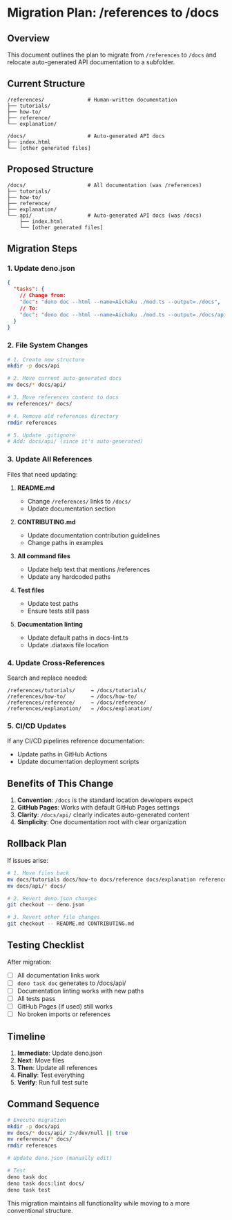 # Migration Plan: /references to /docs

## Overview

This document outlines the plan to migrate from `/references` to `/docs` and
relocate auto-generated API documentation to a subfolder.

## Current Structure

```
/references/              # Human-written documentation
├── tutorials/
├── how-to/
├── reference/
└── explanation/

/docs/                    # Auto-generated API docs
├── index.html
└── [other generated files]
```

## Proposed Structure

```
/docs/                    # All documentation (was /references)
├── tutorials/
├── how-to/
├── reference/
├── explanation/
└── api/                  # Auto-generated API docs (was /docs)
    ├── index.html
    └── [other generated files]
```

## Migration Steps

### 1. Update deno.json

```json
{
  "tasks": {
    // Change from:
    "doc": "deno doc --html --name=Aichaku ./mod.ts --output=./docs",
    // To:
    "doc": "deno doc --html --name=Aichaku ./mod.ts --output=./docs/api"
  }
}
```

### 2. File System Changes

```bash
# 1. Create new structure
mkdir -p docs/api

# 2. Move current auto-generated docs
mv docs/* docs/api/

# 3. Move references content to docs
mv references/* docs/

# 4. Remove old references directory
rmdir references

# 5. Update .gitignore
# Add: docs/api/ (since it's auto-generated)
```

### 3. Update All References

Files that need updating:

1. **README.md**
   - Change `/references/` links to `/docs/`
   - Update documentation section

2. **CONTRIBUTING.md**
   - Update documentation contribution guidelines
   - Change paths in examples

3. **All command files**
   - Update help text that mentions /references
   - Update any hardcoded paths

4. **Test files**
   - Update test paths
   - Ensure tests still pass

5. **Documentation linting**
   - Update default paths in docs-lint.ts
   - Update .diataxis file location

### 4. Update Cross-References

Search and replace needed:

```
/references/tutorials/     → /docs/tutorials/
/references/how-to/        → /docs/how-to/
/references/reference/     → /docs/reference/
/references/explanation/   → /docs/explanation/
```

### 5. CI/CD Updates

If any CI/CD pipelines reference documentation:

- Update paths in GitHub Actions
- Update documentation deployment scripts

## Benefits of This Change

1. **Convention**: `/docs` is the standard location developers expect
2. **GitHub Pages**: Works with default GitHub Pages settings
3. **Clarity**: `/docs/api/` clearly indicates auto-generated content
4. **Simplicity**: One documentation root with clear organization

## Rollback Plan

If issues arise:

```bash
# 1. Move files back
mv docs/tutorials docs/how-to docs/reference docs/explanation references/
mv docs/api/* docs/

# 2. Revert deno.json changes
git checkout -- deno.json

# 3. Revert other file changes
git checkout -- README.md CONTRIBUTING.md
```

## Testing Checklist

After migration:

- [ ] All documentation links work
- [ ] `deno task doc` generates to /docs/api/
- [ ] Documentation linting works with new paths
- [ ] All tests pass
- [ ] GitHub Pages (if used) still works
- [ ] No broken imports or references

## Timeline

1. **Immediate**: Update deno.json
2. **Next**: Move files
3. **Then**: Update all references
4. **Finally**: Test everything
5. **Verify**: Run full test suite

## Command Sequence

```bash
# Execute migration
mkdir -p docs/api
mv docs/* docs/api/ 2>/dev/null || true
mv references/* docs/
rmdir references

# Update deno.json (manually edit)

# Test
deno task doc
deno task docs:lint docs/
deno task test
```

This migration maintains all functionality while moving to a more conventional
structure.
